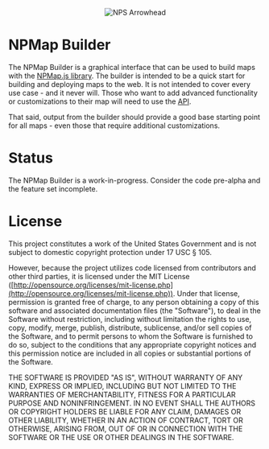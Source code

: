 <p align="center">
  <img src="http://www.nps.gov/npmap/img/nps-arrowhead-medium.png" alt="NPS Arrowhead">
</p>

# NPMap Builder

The NPMap Builder is a graphical interface that can be used to build maps with the [NPMap.js library](https://github.com/nationalparkservice/npmap.js). The builder is intended to be a quick start for building and deploying maps to the web. It is not intended to cover every use case - and it never will. Those who want to add advanced functionality or customizations to their map will need to use the [API](https://github.com/nationalparkservice/npmap.js/blob/master/API.md).

That said, output from the builder should provide a good base starting point for all maps - even those that require additional customizations.

# Status

The NPMap Builder is a work-in-progress. Consider the code pre-alpha and the feature set incomplete.

# License

This project constitutes a work of the United States Government and is not subject to domestic copyright protection under 17 USC § 105.

However, because the project utilizes code licensed from contributors and other third parties, it is licensed under the MIT License ([http://opensource.org/licenses/mit-license.php](http://opensource.org/licenses/mit-license.php)). Under that license, permission is granted free of charge, to any person obtaining a copy of this software and associated documentation files (the "Software"), to deal in the Software without restriction, including without limitation the rights to use, copy, modify, merge, publish, distribute, sublicense, and/or sell copies of the Software, and to permit persons to whom the Software is furnished to do so, subject to the conditions that any appropriate copyright notices and this permission notice are included in all copies or substantial portions of the Software.

THE SOFTWARE IS PROVIDED "AS IS", WITHOUT WARRANTY OF ANY KIND, EXPRESS OR IMPLIED, INCLUDING BUT NOT LIMITED TO THE WARRANTIES OF MERCHANTABILITY, FITNESS FOR A PARTICULAR PURPOSE AND NONINFRINGEMENT. IN NO EVENT SHALL THE AUTHORS OR COPYRIGHT HOLDERS BE LIABLE FOR ANY CLAIM, DAMAGES OR OTHER LIABILITY, WHETHER IN AN ACTION OF CONTRACT, TORT OR OTHERWISE, ARISING FROM, OUT OF OR IN CONNECTION WITH THE SOFTWARE OR THE USE OR OTHER DEALINGS IN THE SOFTWARE.